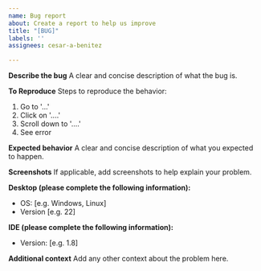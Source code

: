 ```yaml
---
name: Bug report
about: Create a report to help us improve
title: "[BUG]"
labels: ''
assignees: cesar-a-benitez

---
```


**Describe the bug**
A clear and concise description of what the bug is.

**To Reproduce**
Steps to reproduce the behavior:
1. Go to '...'
2. Click on '....'
3. Scroll down to '....'
4. See error

**Expected behavior**
A clear and concise description of what you expected to happen.

**Screenshots**
If applicable, add screenshots to help explain your problem.

**Desktop (please complete the following information):**
 - OS: [e.g. Windows, Linux]
 - Version [e.g. 22]

**IDE (please complete the following information):**
 - Version: [e.g. 1.8]

**Additional context**
Add any other context about the problem here.
